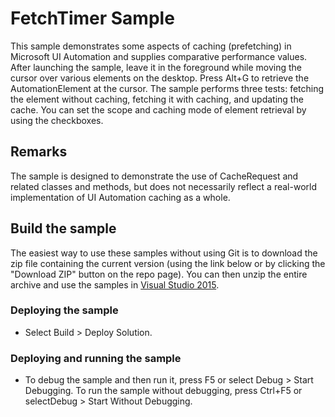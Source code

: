 
# FetchTimer Sample

This sample demonstrates some aspects of caching (prefetching) in Microsoft UI Automation and supplies comparative performance values.
After launching the sample, leave it in the foreground while moving the cursor over various elements on the desktop. Press Alt+G to retrieve the AutomationElement at the cursor. The sample performs three tests: fetching the element without caching, fetching it with caching, and updating the cache.
You can set the scope and caching mode of element retrieval by using the checkboxes.

## Remarks
The sample is designed to demonstrate the use of CacheRequest and related classes and methods, but does not necessarily reflect a real-world implementation of UI Automation caching as a whole.

## Build the sample

The easiest way to use these samples without using Git is to download the zip file containing the current version (using the link below or by clicking the "Download ZIP" button on the repo page). You can then unzip the entire archive and use the samples in [Visual Studio 2015](https://www.visualstudio.com/wpf-vs).

### Deploying the sample

- Select Build > Deploy Solution. 

### Deploying and running the sample

- To debug the sample and then run it, press F5 or select Debug >  Start Debugging. To run the sample without debugging, press Ctrl+F5 or selectDebug > Start Without Debugging. 

